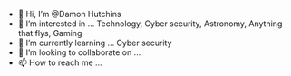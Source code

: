 - 👋 Hi, I’m @Damon Hutchins
- 👀 I’m interested in ... Technology, Cyber security, Astronomy, Anything that flys, Gaming
- 🌱 I’m currently learning ... Cyber security
- 💞️ I’m looking to collaborate on ...
- 📫 How to reach me ...

<!---
Omnistorm860/Omnistorm860 is a ✨ special ✨ repository because its `README.md` (this file) appears on your GitHub profile.
You can click the Preview link to take a look at your changes.
--->
